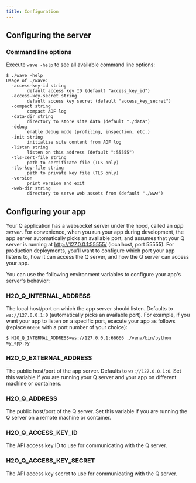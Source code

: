 ```yaml
---
title: Configuration
---
```


## Configuring the server

### Command line options
Execute `wave -help` to see all available command line options:

```
$ ./wave -help
Usage of ./wave:
  -access-key-id string
        default access key ID (default "access_key_id")
  -access-key-secret string
        default access key secret (default "access_key_secret")
  -compact string
        compact AOF log
  -data-dir string
        directory to store site data (default "./data")
  -debug
        enable debug mode (profiling, inspection, etc.)
  -init string
        initialize site content from AOF log
  -listen string
        listen on this address (default ":55555")
  -tls-cert-file string
        path to certificate file (TLS only)
  -tls-key-file string
        path to private key file (TLS only)
  -version
        print version and exit
  -web-dir string
        directory to serve web assets from (default "./www")
```

## Configuring your app

Your Q application has a websocket server under the hood, called an *app server*. For convenience, when you run your app during development, the app server automatically picks an available port, and assumes that your Q server is running at http://127.0.0.1:55555/ (localhost, port 55555). For production deployments, you'll want to configure which port your app listens to, how it can access the Q server, and how the Q server can access your app.

You can use the following environment variables to configure your app's server's behavior:

### H2O_Q_INTERNAL_ADDRESS
The local host/port on which the app server should listen. Defaults to `ws://127.0.0.1:0` (automatically picks an available port). For example, if you want your app to listen on a specific port, execute your app as follows (replace `66666` with a port number of your choice):
```
$ H2O_Q_INTERNAL_ADDRESS=ws://127.0.0.1:66666 ./venv/bin/python my_app.py
```

### H2O_Q_EXTERNAL_ADDRESS
The public host/port of the app server. Defaults to `ws://127.0.0.1:0`. Set this variable if you are running your Q server and your app on different machine or containers.

### H2O_Q_ADDRESS
The public host/port of the Q server. Set this variable if you are running the Q server on a remote machine or container.

### H2O_Q_ACCESS_KEY_ID
The API access key ID to use for communicating with the Q server.

### H2O_Q_ACCESS_KEY_SECRET
The API access key secret to use for communicating with the Q server.
